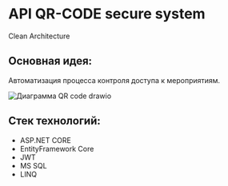 # API QR-CODE secure system

Clean Architecture

## Основная идея:
Автоматизация процесса контроля доступа к мероприятиям.

![Диаграмма QR code drawio](https://github.com/RodyaHjilz/SecTech.API/assets/113127693/ebab8c67-91d7-4d33-97e2-d4cb59c2189c)

## Стек технологий:
- ASP.NET CORE
- EntityFramework Core
- JWT
- MS SQL
- LINQ 
